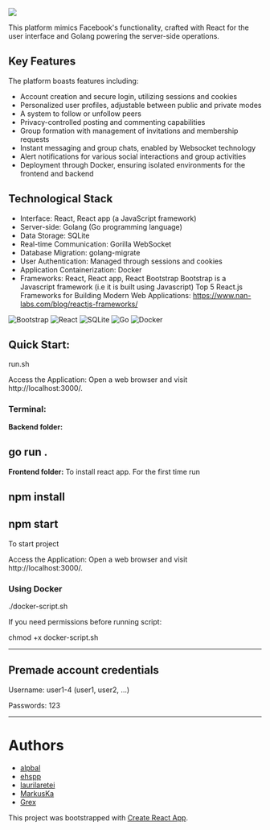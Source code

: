 ![](https://i.ibb.co/wJS87Y2/social-Network-Logo.png)

This platform mimics Facebook's functionality, crafted with React for the user interface and Golang powering the server-side operations.

## Key Features

The platform boasts features including:

- Account creation and secure login, utilizing sessions and cookies
- Personalized user profiles, adjustable between public and private modes
- A system to follow or unfollow peers
- Privacy-controlled posting and commenting capabilities
- Group formation with management of invitations and membership requests
- Instant messaging and group chats, enabled by Websocket technology
- Alert notifications for various social interactions and group activities
- Deployment through Docker, ensuring isolated environments for the frontend and backend

## Technological Stack

- Interface: React, React app (a JavaScript framework)
- Server-side: Golang (Go programming language)
- Data Storage: SQLite
- Real-time Communication: Gorilla WebSocket
- Database Migration: golang-migrate
- User Authentication: Managed through sessions and cookies
- Application Containerization: Docker
- Frameworks: React, React app, React Bootstrap
  Bootstrap is a Javascript framework (i.e it is built using Javascript)
  Top 5 React.js Frameworks for Building Modern Web Applications:
  https://www.nan-labs.com/blog/reactjs-frameworks/

![Bootstrap](https://img.shields.io/badge/bootstrap-%238511FA.svg?style=for-the-badge&logo=bootstrap&logoColor=white) ![React](https://img.shields.io/badge/react-%2320232a.svg?style=for-the-badge&logo=react&logoColor=%2361DAFB) ![SQLite](https://img.shields.io/badge/sqlite-%2307405e.svg?style=for-the-badge&logo=sqlite&logoColor=white) ![Go](https://img.shields.io/badge/go-%2300ADD8.svg?style=for-the-badge&logo=go&logoColor=white) ![Docker](https://img.shields.io/badge/docker-%230db7ed.svg?style=for-the-badge&logo=docker&logoColor=white)

## Quick Start:

run.sh

Access the Application: Open a web browser and visit http://localhost:3000/.

### Terminal:

**Backend folder:**

## go run .

**Frontend folder:**
To install react app. For the first time run

## npm install

## npm start

To start project

Access the Application: Open a web browser and visit http://localhost:3000/.

### Using Docker

./docker-script.sh

If you need permissions before running script:

chmod +x docker-script.sh

---

## Premade account credentials
Username: user1-4 (user1, user2, ...)

Passwords: 123

---

# Authors
- [alpbal](https://01.kood.tech/git/alpbal)
- [ehspp](https://01.kood.tech/git/ehspp)
- [laurilaretei](https://01.kood.tech/git/laurilaretei)
- [MarkusKa](https://01.kood.tech/git/MarkusKa)
- [Grex](https://01.kood.tech/git/Grex)


This project was bootstrapped with [Create React App](https://github.com/facebook/create-react-app).